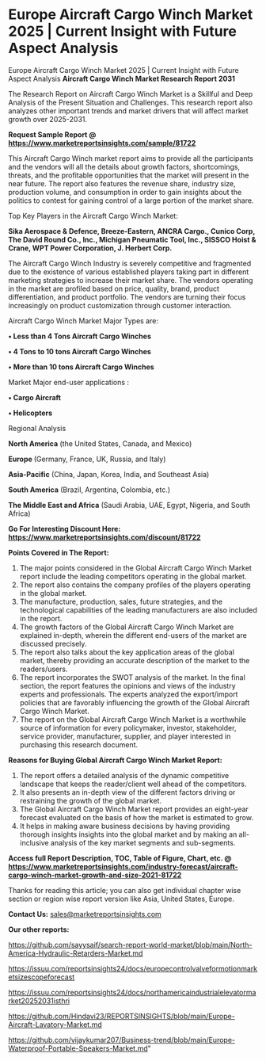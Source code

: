 # Europe Aircraft Cargo Winch Market 2025 | Current Insight with Future Aspect Analysis
Europe Aircraft Cargo Winch Market 2025 | Current Insight with Future Aspect Analysis
<strong>Aircraft Cargo Winch Market Research Report 2031</strong>

The Research Report on Aircraft Cargo Winch Market is a Skillful and Deep Analysis of the Present Situation and Challenges. This research report also analyzes other important trends and market drivers that will affect market growth over 2025-2031.

<strong>Request Sample Report @ <a href=https://www.marketreportsinsights.com/sample/81722>https://www.marketreportsinsights.com/sample/81722</a></strong>

This Aircraft Cargo Winch market report aims to provide all the participants and the vendors will all the details about growth factors, shortcomings, threats, and the profitable opportunities that the market will present in the near future. The report also features the revenue share, industry size, production volume, and consumption in order to gain insights about the politics to contest for gaining control of a large portion of the market share.

Top Key Players in the Aircraft Cargo Winch Market:

<strong>Sika Aerospace & Defence, Breeze-Eastern, ANCRA Cargo., Cunico Corp, The David Round Co., Inc., Michigan Pneumatic Tool, Inc., SISSCO Hoist & Crane, WPT Power Corporation, J. Herbert Corp.</strong>

The Aircraft Cargo Winch Industry is severely competitive and fragmented due to the existence of various established players taking part in different marketing strategies to increase their market share. The vendors operating in the market are profiled based on price, quality, brand, product differentiation, and product portfolio. The vendors are turning their focus increasingly on product customization through customer interaction.

Aircraft Cargo Winch Market Major Types are:

<strong>• Less than 4 Tons Aircraft Cargo Winches

• 4 Tons to 10 tons Aircraft Cargo Winches

• More than 10 tons Aircraft Cargo Winches</strong>

Market Major end-user applications :

<strong>• Cargo Aircraft 

• Helicopters</strong>

Regional Analysis

</u><strong><b>North America</b></strong> (the United States, Canada, and Mexico)

<strong><b>Europe </b></strong>(Germany, France, UK, Russia, and Italy)

<strong><b>Asia-Pacific</b></strong> (China, Japan, Korea, India, and Southeast Asia)

<strong><b>South America</b></strong> (Brazil, Argentina, Colombia, etc.)

<strong><b>The Middle East and Africa</b></strong> (Saudi Arabia, UAE, Egypt, Nigeria, and South Africa)

<strong>Go For Interesting Discount Here: <a href=https://www.marketreportsinsights.com/discount/81722>https://www.marketreportsinsights.com/discount/81722</a></strong>

<strong>Points Covered in The Report:</strong>
<ol>
  <li>The major points considered in the Global Aircraft Cargo Winch Market report include the leading competitors operating in the global market.</li>
  <li>The report also contains the company profiles of the players operating in the global market.</li>
  <li>The manufacture, production, sales, future strategies, and the technological capabilities of the leading manufacturers are also included in the report.</li>
  <li>The growth factors of the Global Aircraft Cargo Winch Market are explained in-depth, wherein the different end-users of the market are discussed precisely.</li>
  <li>The report also talks about the key application areas of the global market, thereby providing an accurate description of the market to the readers/users.</li>
  <li>The report incorporates the SWOT analysis of the market. In the final section, the report features the opinions and views of the industry experts and professionals. The experts analyzed the export/import policies that are favorably influencing the growth of the Global Aircraft Cargo Winch Market.</li>
  <li>The report on the Global Aircraft Cargo Winch Market is a worthwhile source of information for every policymaker, investor, stakeholder, service provider, manufacturer, supplier, and player interested in purchasing this research document.</li>
</ol>
<strong>Reasons for Buying Global Aircraft Cargo Winch Market Report:</strong>

<ol>
  <li>The report offers a detailed analysis of the dynamic competitive landscape that keeps the reader/client well ahead of the competitors.</li>
  <li>It also presents an in-depth view of the different factors driving or restraining the growth of the global market.</li>
  <li>The Global Aircraft Cargo Winch Market report provides an eight-year forecast evaluated on the basis of how the market is estimated to grow.</li>
  <li>It helps in making aware business decisions by having providing thorough insights insights into the global market and by making an all-inclusive analysis of the key market segments and sub-segments.</li>
</ol>
<strong>Access full Report Description, TOC, Table of Figure, Chart, etc. @ <a href=https://www.marketreportsinsights.com/industry-forecast/aircraft-cargo-winch-market-growth-and-size-2021-81722>https://www.marketreportsinsights.com/industry-forecast/aircraft-cargo-winch-market-growth-and-size-2021-81722</a></strong>


Thanks for reading this article; you can also get individual chapter wise section or region wise report version like Asia, United States, Europe.

<strong>Contact Us:</strong>
sales@marketreportsinsights.com

<strong>Our other reports:</strong>

<a href=https://github.com/sayysaif/search-report-world-market/blob/main/North-America-Hydraulic-Retarders-Market.md>https://github.com/sayysaif/search-report-world-market/blob/main/North-America-Hydraulic-Retarders-Market.md</a>

<a href=https://issuu.com/reportsinsights24/docs/europecontrolvalveformotionmarketsizescopeforecast>https://issuu.com/reportsinsights24/docs/europecontrolvalveformotionmarketsizescopeforecast</a>

<a href=https://issuu.com/reportsinsights24/docs/northamericaindustrialelevatormarket20252031isthri>https://issuu.com/reportsinsights24/docs/northamericaindustrialelevatormarket20252031isthri</a>

<a href=https://github.com/Hindavi23/REPORTSINSIGHTS/blob/main/Europe-Aircraft-Lavatory-Market.md>https://github.com/Hindavi23/REPORTSINSIGHTS/blob/main/Europe-Aircraft-Lavatory-Market.md</a>

<a href=https://github.com/vijaykumar207/Business-trend/blob/main/Europe-Waterproof-Portable-Speakers-Market.md>https://github.com/vijaykumar207/Business-trend/blob/main/Europe-Waterproof-Portable-Speakers-Market.md</a>"
